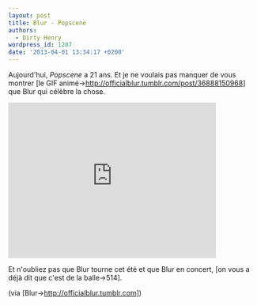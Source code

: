 ```yaml
---
layout: post
title: Blur - Popscene
authors:
  - Dirty Henry
wordpress_id: 1207
date: '2013-04-01 13:34:17 +0200'
---
```

Aujourd'hui, *Popscene* a 21 ans. Et je ne voulais pas manquer de vous montrer [le GIF animé->http://officialblur.tumblr.com/post/36888150968] que Blur qui célèbre la chose.

<iframe width="420" height="315" src="http://www.youtube.com/embed/XV8CxSO5imQ" frameborder="0" allowfullscreen></iframe>

Et n'oubliez pas que Blur tourne cet été et que Blur en concert, [on vous a déjà dit que c'est de la balle->514]. 

(via [Blur->http://officialblur.tumblr.com])
